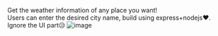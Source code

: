 Get the weather information of any place you want! 
</br>
Users can enter the desired city name, build using express+nodejs❤.
</br>
Ignore the UI part😥
![image](https://cdn1.bbcode0.com/uploads/2022/1/31/d3d26de10dc8c6a5838bf7d5f431de42-full.png)
